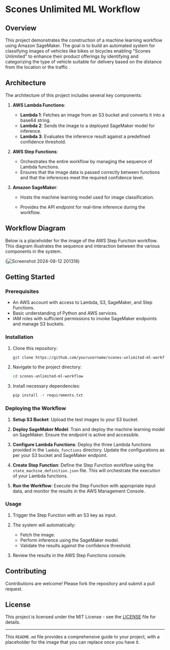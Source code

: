 
# Scones Unlimited ML Workflow

## Overview

This project demonstrates the construction of a machine learning workflow using Amazon SageMaker. The goal is to build an automated system for classifying images of vehicles like  bikes or bicycles enabling "Scones Unlimited" to enhance their product offerings by identifying and categorizing the type of vehicle suitable for delivery based on the distance from the location or the traffic .

## Architecture

The architecture of this project includes several key components:

1. **AWS Lambda Functions**:
   - **Lambda 1**: Fetches an image from an S3 bucket and converts it into a base64 string.
   - **Lambda 2**: Sends the image to a deployed SageMaker model for inference.
   - **Lambda 3**: Evaluates the inference result against a predefined confidence threshold.

2. **AWS Step Functions**: 
   - Orchestrates the entire workflow by managing the sequence of Lambda functions.
   - Ensures that the image data is passed correctly between functions and that the inferences meet the required confidence level.

3. **Amazon SageMaker**:
   - Hosts the machine learning model used for image classification.

   - Provides the API endpoint for real-time inference during the workflow.

## Workflow Diagram

Below is a placeholder for the image of the AWS Step Function workflow. This diagram illustrates the sequence and interaction between the various components in the system.

(![Screenshot 2024-08-12 201318](https://github.com/user-attachments/assets/f6b176ac-b66a-4da9-8c49-5bdbbd7143dd))



## Getting Started

### Prerequisites

- An AWS account with access to Lambda, S3, SageMaker, and Step Functions.
- Basic understanding of Python and AWS services.
- IAM roles with sufficient permissions to invoke SageMaker endpoints and manage S3 buckets.

### Installation

1. Clone this repository:
   ```bash
   git clone https://github.com/yourusername/scones-unlimited-ml-workflow.git
   ```

2. Navigate to the project directory:
   ```bash
   cd scones-unlimited-ml-workflow
   ```

3. Install necessary dependencies:
   ```bash
   pip install -r requirements.txt
   ```

### Deploying the Workflow

1. **Setup S3 Bucket**: Upload the test images to your S3 bucket.

2. **Deploy SageMaker Model**: Train and deploy the machine learning model on SageMaker. Ensure the endpoint is active and accessible.

3. **Configure Lambda Functions**: Deploy the three Lambda functions provided in the `lambda_functions` directory. Update the configurations as per your S3 bucket and SageMaker endpoint.

4. **Create Step Function**: Define the Step Function workflow using the `state_machine_definition.json` file. This will orchestrate the execution of your Lambda functions.

5. **Run the Workflow**: Execute the Step Function with appropriate input data, and monitor the results in the AWS Management Console.

### Usage

1. Trigger the Step Function with an S3 key as input.
2. The system will automatically:
   - Fetch the image.
   - Perform inference using the SageMaker model.
   - Validate the results against the confidence threshold.

3. Review the results in the AWS Step Functions console.

## Contributing

Contributions are welcome! Please fork the repository and submit a pull request.

## License

This project is licensed under the MIT License - see the [LICENSE](LICENSE) file for details.

---

This `README.md` file provides a comprehensive guide to your project, with a placeholder for the image that you can replace once you have it.
